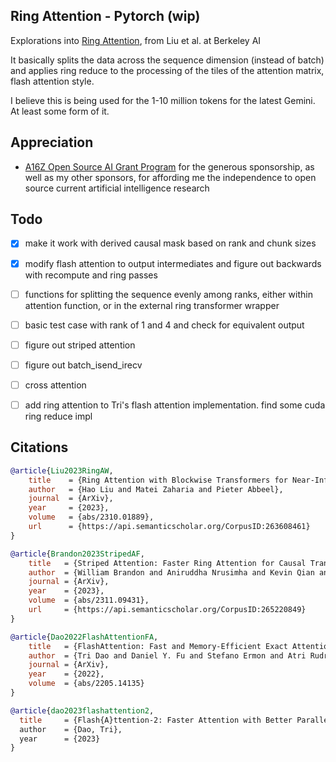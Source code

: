 ## Ring Attention - Pytorch (wip)

Explorations into <a href="https://arxiv.org/abs/2310.01889">Ring Attention</a>, from Liu et al. at Berkeley AI

It basically splits the data across the sequence dimension (instead of batch) and applies ring reduce to the processing of the tiles of the attention matrix, flash attention style.

I believe this is being used for the 1-10 million tokens for the latest Gemini. At least some form of it.

## Appreciation

- <a href="https://a16z.com/supporting-the-open-source-ai-community/">A16Z Open Source AI Grant Program</a> for the generous sponsorship, as well as my other sponsors, for affording me the independence to open source current artificial intelligence research

## Todo

- [x] make it work with derived causal mask based on rank and chunk sizes
- [x] modify flash attention to output intermediates and figure out backwards with recompute and ring passes

- [ ] functions for splitting the sequence evenly among ranks, either within attention function, or in the external ring transformer wrapper
- [ ] basic test case with rank of 1 and 4 and check for equivalent output
- [ ] figure out striped attention
- [ ] figure out batch_isend_irecv
- [ ] cross attention
- [ ] add ring attention to Tri's flash attention implementation. find some cuda ring reduce impl

## Citations

```bibtex
@article{Liu2023RingAW,
    title    = {Ring Attention with Blockwise Transformers for Near-Infinite Context},
    author   = {Hao Liu and Matei Zaharia and Pieter Abbeel},
    journal  = {ArXiv},
    year     = {2023},
    volume   = {abs/2310.01889},
    url      = {https://api.semanticscholar.org/CorpusID:263608461}
}
```

```bibtex
@article{Brandon2023StripedAF,
    title   = {Striped Attention: Faster Ring Attention for Causal Transformers},
    author  = {William Brandon and Aniruddha Nrusimha and Kevin Qian and Zachary Ankner and Tian Jin and Zhiye Song and Jonathan Ragan-Kelley},
    journal = {ArXiv},
    year    = {2023},
    volume  = {abs/2311.09431},
    url     = {https://api.semanticscholar.org/CorpusID:265220849}
}
```

```bibtex
@article{Dao2022FlashAttentionFA,
    title   = {FlashAttention: Fast and Memory-Efficient Exact Attention with IO-Awareness},
    author  = {Tri Dao and Daniel Y. Fu and Stefano Ermon and Atri Rudra and Christopher R'e},
    journal = {ArXiv},
    year    = {2022},
    volume  = {abs/2205.14135}
}
```

```bibtex
@article{dao2023flashattention2,
  title     = {Flash{A}ttention-2: Faster Attention with Better Parallelism and Work Partitioning,
  author    = {Dao, Tri},
  year      = {2023}
}
```
